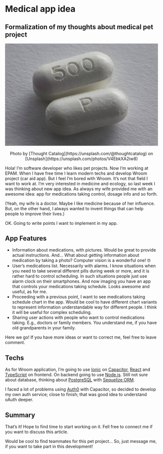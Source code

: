 # Medical app idea

## Formalization of my thoughts about medical pet project

![Cover](https://raw.githubusercontent.com/balovbohdan/balovbohdan.github.io/github-page/content/blog/posts/medical-app-idea/cover.jpg)
<center>Photo by [Thought Catalog](https://unsplash.com/@thoughtcatalog) on [Unsplash](https://unsplash.com/photos/V4EbkXA2iw8)</center>

Hola! I’m software developer who likes pet projects. Now I’m working at EPAM. When I have free time I learn modern techs and develop Wroom project (car aid app). But I feel I’m bored with Wroom. It’s not that field I want to work at. I’m very interested in medicine and ecology, so last week I was thinking about new app idea. As always my wife provided me with an awesome idea: app for medications taking control, dosage info and so forth.

(Yeah, my wife is a doctor. Maybe I like medicine because of her influence. But, on the other hand, I always wanted to invent things that can help people to improve their lives.)

OK. Going to write points I want to implement in my app.

## App Features

- Information about medications, with pictures. Would be great to provide actual instructions. And… What about getting information about medication by taking a photo? Computer vision is a wonderful one! 🤓
- User’s medications list. Necessarily with alarms. I know situations when you need to take several different pills during week or more, and it is rather hard to control scheduling. In such situations people just use alarm clock on their smartphones. And now imaging you have an app that controls your medications taking schedule. Looks awesome and useful, as for me.
- Proceeding with a previous point, I want to see medications taking schedule chart in the app. Would be cool to have different chart variants to represent information understandable way for different people. I think it will be useful for complex scheduling.
- Sharing user actions with people who want to control medications taking. E.g., doctors or family members. You understand me, if you have old grandparents in your family.

Here we go! If you have more ideas or want to correct me, feel free to leave comment.

## Techs

As for Wroom application, I’m going to use [Ionic](https://ionicframework.com/) on [Capacitor](https://capacitorjs.com/), [React](https://reactjs.org/) and [TypeScript](https://www.typescriptlang.org/) on frontend. On backend going to use [Node.js](https://nodejs.org/uk/). Still not sure about database, thinking about [PostgreSQL](https://www.postgresql.org/) with [Sequelize ORM](https://sequelize.org/).

I faced a lot of problems using [Auth0](https://auth0.com/) with Capacitor, so decided to develop my own auth service; close to finish; that was good idea to understand oAuth deeper.

## Summary

That’s it! Hope to find time to start working on it. Fell free to connect me if you want to discuss this article.

Would be cool to find teammates for this pet project… So, just message me, if you want to take part in this development!
